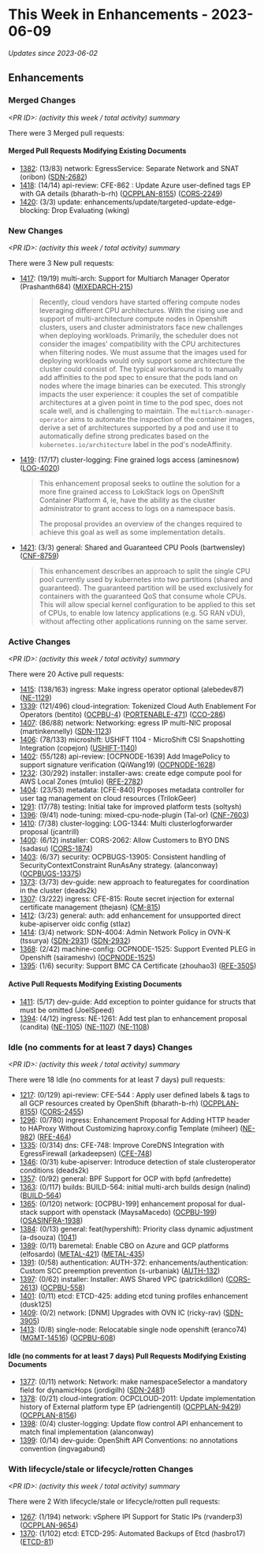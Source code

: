 # This Week in Enhancements - 2023-06-09

*Updates since 2023-06-02*


## Enhancements

### Merged Changes

*&lt;PR ID&gt;: (activity this week / total activity) summary*

There were 3 Merged pull requests:


#### Merged Pull Requests Modifying Existing Documents

- [1382](https://github.com/openshift/enhancements/pull/1382): (13/83) network: EgressService: Separate Network and SNAT (oribon) ([SDN-2682](https://issues.redhat.com/browse/SDN-2682))
- [1418](https://github.com/openshift/enhancements/pull/1418): (14/14) api-review: CFE-862 : Update Azure user-defined tags EP with GA details (bharath-b-rh) ([OCPPLAN-8155](https://issues.redhat.com/browse/OCPPLAN-8155)) ([CORS-2249](https://issues.redhat.com/browse/CORS-2249))
- [1420](https://github.com/openshift/enhancements/pull/1420): (3/3) update: enhancements/update/targeted-update-edge-blocking: Drop Evaluating (wking)

### New Changes

*&lt;PR ID&gt;: (activity this week / total activity) summary*

There were 3 New pull requests:

- [1417](https://github.com/openshift/enhancements/pull/1417): (19/19) multi-arch: Support for Multiarch Manager Operator (Prashanth684) ([MIXEDARCH-215](https://issues.redhat.com/browse/MIXEDARCH-215))

  > Recently, cloud vendors have started offering compute nodes leveraging different
  > CPU architectures. With the rising use and support of multi-architecture compute
  > nodes in Openshift clusters, users and cluster administrators face new
  > challenges when deploying workloads. Primarily, the scheduler does not consider
  > the images' compatibility with the CPU architectures when filtering nodes. We
  > must assume that the images used for deploying workloads would only support some
  > architecture the cluster could consist of. The typical workaround is to manually
  > add affinities to the pod spec to ensure that the pods land on nodes where the
  > image binaries can be executed. This strongly impacts the user experience: it
  > couples the set of compatible architectures at a given point in time to the pod
  > spec, does not scale well, and is challenging to maintain. The
  > `multiarch-manager-operator` aims to automate the inspection of the container
  > images, derive a set of architectures supported by a pod and use it to
  > automatically define strong predicates based on the `kubernetes.io/architecture`
  > label in the pod's nodeAffinity.

- [1419](https://github.com/openshift/enhancements/pull/1419): (17/17) cluster-logging: Fine grained logs access (aminesnow) ([LOG-4020](https://issues.redhat.com/browse/LOG-4020))

  > This enhancement proposal seeks to outline the solution for a more fine grained access to LokiStack logs on OpenShift Container Platform 4, ie, have the ability as the cluster administrator to grant access to logs on a namespace basis.
  >
  > The proposal provides an overview of the changes required to achieve this goal as well as some implementation details.

- [1421](https://github.com/openshift/enhancements/pull/1421): (3/3) general: Shared and Guaranteed CPU Pools (bartwensley) ([CNF-8759](https://issues.redhat.com/browse/CNF-8759))

  > This enhancement describes an approach to split the single CPU pool currently used by kubernetes into two
  > partitions (shared and guaranteed). The guaranteed partition will be used exclusively for containers with
  > the guaranteed QoS that consume whole CPUs. This will allow special kernel configuration to be applied to
  > this set of CPUs, to enable low latency applications (e.g. 5G RAN vDU), without affecting other applications
  > running on the same server.


### Active Changes

*&lt;PR ID&gt;: (activity this week / total activity) summary*

There were 20 Active pull requests:

- [1415](https://github.com/openshift/enhancements/pull/1415): (138/163) ingress: Make ingress operator optional (alebedev87) ([NE-1129](https://issues.redhat.com/browse/NE-1129))
- [1339](https://github.com/openshift/enhancements/pull/1339): (121/496) cloud-integration: Tokenized Cloud Auth Enablement For Operators (bentito) ([OCPBU-4](https://issues.redhat.com/browse/OCPBU-4)) ([PORTENABLE-471](https://issues.redhat.com/browse/PORTENABLE-471)) ([CCO-286](https://issues.redhat.com/browse/CCO-286))
- [1407](https://github.com/openshift/enhancements/pull/1407): (86/88) network: Networking: egress IP multi-NIC proposal (martinkennelly) ([SDN-1123](https://issues.redhat.com/browse/SDN-1123))
- [1406](https://github.com/openshift/enhancements/pull/1406): (78/133) microshift: USHIFT 1104 - MicroShift CSI Snapshotting Integration (copejon) ([USHIFT-1140](https://issues.redhat.com/browse/USHIFT-1140))
- [1402](https://github.com/openshift/enhancements/pull/1402): (55/128) api-review: [OCPNODE-1639] Add ImagePolicy to support signature verification (QiWang19) ([OCPNODE-1628](https://issues.redhat.com/browse/OCPNODE-1628))
- [1232](https://github.com/openshift/enhancements/pull/1232): (30/292) installer: installer-aws: create edge compute pool for AWS Local Zones (mtulio) ([RFE-2782](https://issues.redhat.com/browse/RFE-2782))
- [1404](https://github.com/openshift/enhancements/pull/1404): (23/53) metadata: [CFE-840] Proposes metadata controller for user tag management on cloud resources (TrilokGeer)
- [1291](https://github.com/openshift/enhancements/pull/1291): (17/78) testing: Initial take for improved platform tests (soltysh)
- [1396](https://github.com/openshift/enhancements/pull/1396): (9/41) node-tuning: mixed-cpu-node-plugin (Tal-or) ([CNF-7603](https://issues.redhat.com/browse/CNF-7603))
- [1410](https://github.com/openshift/enhancements/pull/1410): (7/38) cluster-logging: LOG-1344: Multi clusterlogforwarder proposal (jcantrill)
- [1400](https://github.com/openshift/enhancements/pull/1400): (6/12) installer: CORS-2062: Allow Customers to BYO DNS (sadasu) ([CORS-1874](https://issues.redhat.com/browse/CORS-1874))
- [1403](https://github.com/openshift/enhancements/pull/1403): (6/37) security: OCPBUGS-13905: Consistent handling of SecurityContextConstraint RunAsAny strategy. (alanconway) ([OCPBUGS-13375](https://issues.redhat.com/browse/OCPBUGS-13375))
- [1373](https://github.com/openshift/enhancements/pull/1373): (3/73) dev-guide: new approach to featuregates for coordination in the cluster (deads2k)
- [1307](https://github.com/openshift/enhancements/pull/1307): (3/222) ingress: CFE-815: Route secret injection for external certificate management (thejasn) ([CM-815](https://issues.redhat.com/browse/CM-815))
- [1412](https://github.com/openshift/enhancements/pull/1412): (3/23) general: auth: add enhancement for unsupported direct kube-apiserver oidc config (stlaz)
- [1414](https://github.com/openshift/enhancements/pull/1414): (3/4) network: SDN-4004: Admin Network Policy in OVN-K (tssurya) ([SDN-2931](https://issues.redhat.com/browse/SDN-2931)) ([SDN-2932](https://issues.redhat.com/browse/SDN-2932))
- [1368](https://github.com/openshift/enhancements/pull/1368): (2/42) machine-config: OCPNODE-1525: Support Evented PLEG in Openshift (sairameshv) ([OCPNODE-1525](https://issues.redhat.com/browse/OCPNODE-1525))
- [1395](https://github.com/openshift/enhancements/pull/1395): (1/6) security: Support BMC CA Certificate (zhouhao3) ([RFE-3505](https://issues.redhat.com/browse/RFE-3505))

#### Active Pull Requests Modifying Existing Documents

- [1411](https://github.com/openshift/enhancements/pull/1411): (5/17) dev-guide: Add exception to pointer guidance for structs that must be omitted (JoelSpeed)
- [1394](https://github.com/openshift/enhancements/pull/1394): (4/12) ingress: NE-1261: Add test plan to enhancement proposal (candita) ([NE-1105](https://issues.redhat.com/browse/NE-1105)) ([NE-1107](https://issues.redhat.com/browse/NE-1107)) ([NE-1108](https://issues.redhat.com/browse/NE-1108))

### Idle (no comments for at least 7 days) Changes

*&lt;PR ID&gt;: (activity this week / total activity) summary*

There were 18 Idle (no comments for at least 7 days) pull requests:

- [1217](https://github.com/openshift/enhancements/pull/1217): (0/129) api-review: CFE-544 : Apply user defined labels & tags to all GCP resources created by OpenShift (bharath-b-rh) ([OCPPLAN-8155](https://issues.redhat.com/browse/OCPPLAN-8155)) ([CORS-2455](https://issues.redhat.com/browse/CORS-2455))
- [1296](https://github.com/openshift/enhancements/pull/1296): (0/780) ingress: Enhancement Proposal for Adding HTTP header to HAProxy Without Customizing haproxy.config Template (miheer) ([NE-982](https://issues.redhat.com/browse/NE-982)) ([RFE-464](https://issues.redhat.com/browse/RFE-464))
- [1335](https://github.com/openshift/enhancements/pull/1335): (0/314) dns:  CFE-748: Improve CoreDNS Integration with EgressFirewall (arkadeepsen) ([CFE-748](https://issues.redhat.com/browse/CFE-748))
- [1346](https://github.com/openshift/enhancements/pull/1346): (0/31) kube-apiserver: Introduce detection of stale clusteroperator conditions (deads2k)
- [1357](https://github.com/openshift/enhancements/pull/1357): (0/92) general: BPF Support for OCP with bpfd (anfredette)
- [1363](https://github.com/openshift/enhancements/pull/1363): (0/117) builds: BUILD-564: initial multi-arch builds design (nalind) ([BUILD-564](https://issues.redhat.com/browse/BUILD-564))
- [1365](https://github.com/openshift/enhancements/pull/1365): (0/120) network: [OCPBU-199] enhancement proposal for dual-stack support with openstack (MaysaMacedo) ([OCPBU-199](https://issues.redhat.com/browse/OCPBU-199)) ([OSASINFRA-1938](https://issues.redhat.com/browse/OSASINFRA-1938))
- [1384](https://github.com/openshift/enhancements/pull/1384): (0/13) general: feat(hypershift): Priority class dynamic adjustment (a-dsouza) ([1041](https://github.com/openshift/hypershift/issues/1041))
- [1389](https://github.com/openshift/enhancements/pull/1389): (0/11) baremetal: Enable CBO on Azure and GCP platforms (elfosardo) ([METAL-421](https://issues.redhat.com/browse/METAL-421)) ([METAL-435](https://issues.redhat.com/browse/METAL-435))
- [1391](https://github.com/openshift/enhancements/pull/1391): (0/58) authentication: AUTH-372: enhancements/authentication: Custom SCC preemption prevention (s-urbaniak) ([AUTH-132](https://issues.redhat.com/browse/AUTH-132))
- [1397](https://github.com/openshift/enhancements/pull/1397): (0/62) installer: Installer: AWS Shared VPC (patrickdillon) ([CORS-2613](https://issues.redhat.com/browse/CORS-2613)) ([OCPBU-558](https://issues.redhat.com/browse/OCPBU-558))
- [1401](https://github.com/openshift/enhancements/pull/1401): (0/11) etcd: ETCD-425: adding etcd tuning profiles enhancement (dusk125)
- [1409](https://github.com/openshift/enhancements/pull/1409): (0/2) network: [DNM] Upgrades with OVN IC (ricky-rav) ([SDN-3905](https://issues.redhat.com/browse/SDN-3905))
- [1413](https://github.com/openshift/enhancements/pull/1413): (0/8) single-node: Relocatable single node openshift (eranco74) ([MGMT-14516](https://issues.redhat.com/browse/MGMT-14516)) ([OCPBU-608](https://issues.redhat.com/browse/OCPBU-608))

#### Idle (no comments for at least 7 days) Pull Requests Modifying Existing Documents

- [1377](https://github.com/openshift/enhancements/pull/1377): (0/11) network: Network: make namespaceSelector a mandatory field for dynamicHops (jordigilh) ([SDN-2481](https://issues.redhat.com/browse/SDN-2481))
- [1378](https://github.com/openshift/enhancements/pull/1378): (0/21) cloud-integration: OCPCLOUD-2011: Update implementation history of External platform type EP (adriengentil) ([OCPPLAN-9429](https://issues.redhat.com/browse/OCPPLAN-9429)) ([OCPPLAN-8156](https://issues.redhat.com/browse/OCPPLAN-8156))
- [1398](https://github.com/openshift/enhancements/pull/1398): (0/4) cluster-logging: Update flow control API enhancement to match final implementation (alanconway)
- [1399](https://github.com/openshift/enhancements/pull/1399): (0/14) dev-guide: OpenShift API Conventions: no annotations convention (ingvagabund)

### With lifecycle/stale or lifecycle/rotten Changes

*&lt;PR ID&gt;: (activity this week / total activity) summary*

There were 2 With lifecycle/stale or lifecycle/rotten pull requests:

- [1267](https://github.com/openshift/enhancements/pull/1267): (1/194) network: vSphere IPI Support for Static IPs (rvanderp3) ([OCPPLAN-9654](https://issues.redhat.com/browse/OCPPLAN-9654))
- [1370](https://github.com/openshift/enhancements/pull/1370): (1/102) etcd: ETCD-295: Automated Backups of Etcd (hasbro17) ([ETCD-81](https://issues.redhat.com/browse/ETCD-81))
